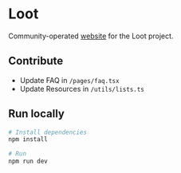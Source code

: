 # Loot

Community-operated [website](https://lootrng.com) for the Loot project.

## Contribute

- Update FAQ in `/pages/faq.tsx`
- Update Resources in `/utils/lists.ts`

## Run locally

```bash
# Install dependencies
npm install

# Run
npm run dev
```
